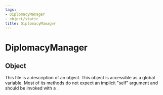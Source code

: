 ```yaml
---
tags:
- DiplomacyManager
- object/static
title: DiplomacyManager
---
```

# DiplomacyManager
## Object
This file is a description of an object. This object is accessible as a global variable. Most of its methods do not expect an implicit "self" argument and should be invoked with a `.`
